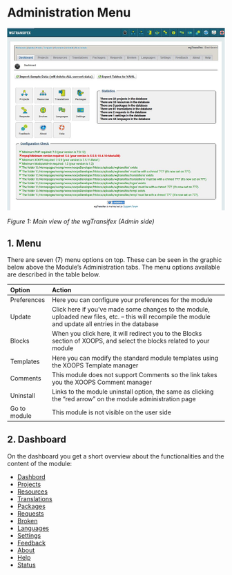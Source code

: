 # Administration Menu

![](../.gitbook/assets/2dashboard.jpg)

_Figure 1: Main view of the wgTransifex \(Admin side\)_

## 1. Menu

There are seven \(7\) menu options on top. These can be seen in the graphic below above the Module’s Administration tabs. The menu options available are described in the table below.

| Option | Action |
| :--- | :--- |
| Preferences | Here you can configure your preferences for the module |
| Update | Click here if you’ve made some changes to the module, uploaded new files, etc. – this will recompile the module and update all entries in the database |
| Blocks | When you click here, it will redirect you to the Blocks section of XOOPS, and select the blocks related to your module |
| Templates | Here you can modify the standard module templates using the XOOPS Template manager |
| Comments | This module does not support Comments so the link takes you the XOOPS Comment manager |
| Uninstall | Links to the module uninstall option, the same as clicking the “red arrow” on the module administration page |
| Go to module | This module is not visible on the user side |


## 2. Dashboard

On the dashboard you get a short overview about the functionalities and the content of the module:

* [Dashbord](dashbord.md)
* [Projects](projects.md)
* [Resources](resources.md)
* [Translations](translations.md)
* [Packages](packages.md)
* [Requests](requests.md)
* [Broken](broken.md)
* [Languages](languages.md)
* [Settings](settings.md)
* [Feedback](feedback.md)
* [About](about.md)
* [Help](help.md)
* [Status](status.md)
